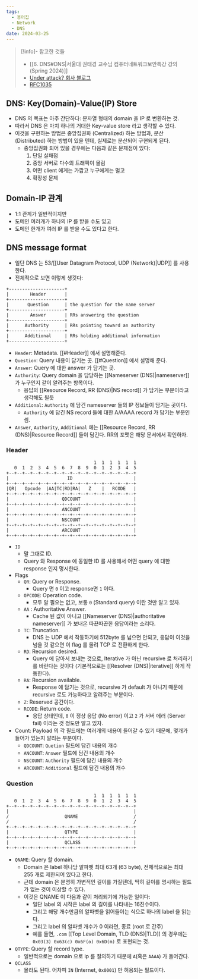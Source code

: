 ```yaml
---
tags:
  - 용어집
  - Network
  - DNS
date: 2024-03-25
---
```

> [!info]- 참고한 것들
> - [[6. DNS#DNS|서울대 권태경 교수님 컴퓨터네트워크보안특강 강의 (Spring 2024)]]
> - [Under attack? 회사 블로그](https://www.cloudflare.com/learning/dns/what-is-dns/)
> - [RFC1035](https://www.rfc-editor.org/rfc/rfc1035.txt)

## DNS: Key(Domain)-Value(IP) Store

- DNS 의 목표는 아주 간단하다: 문자열 형태의 domain 을 IP 로 변환하는 것.
- 따라서 DNS 은 마치 하나의 거대한 Key-value store 라고 생각할 수 있다.
- 이것을 구현하는 방법은 중앙집권화 (Centralized) 하는 방법과, 분산 (Distributed) 하는 방법이 있을 텐데, 실제로는 분산되어 구현되게 된다.
	- 중앙집권화 되어 있을 경우에는 다음과 같은 문제점이 있다:
		1. 단일 실패점
		2. 중앙 서버로 다수의 트래픽이 몰림
		3. 어떤 client 에게는 가깝고 누구에게는 멀고
		4. 확장성 문제

## Domain-IP 관계

- 1:1 관계가 일반적이지만
- 도메인 여러개가 하나의 IP 를 받을 수도 있고
- 도메인 한개가 여러 IP 를 받을 수도 있다고 한다.

## DNS message format

- 일단 DNS 는 53/[[User Datagram Protocol, UDP (Network)|UDP]] 를 사용한다.
- 전체적으로 보면 이렇게 생깃다:

```
+---------------------+
|        Header       |
+---------------------+
|       Question      | the question for the name server
+---------------------+
|        Answer       | RRs answering the question
+---------------------+
|      Authority      | RRs pointing toward an authority
+---------------------+
|      Additional     | RRs holding additional information
+---------------------+
```

- `Header`: Metadata. [[#Header]] 에서 설명해준다.
- `Question`: Query 내용이 담기는 곳. [[#Question]] 에서 설명해 준다.
- `Answer`: Query 에 대한 answer 가 담기는 곳.
- `Authority`: Query domain 을 담당하는 [[Nameserver (DNS)|nameserver]] 가 누구인지 같이 알려주는 항목이다.
	- 응답의 [[Resource Record, RR (DNS)|NS record]] 가 담기는 부분이라고 생각해도 될듯
- `Additional`: `Authority` 에 담긴 nameserver 들의 IP 정보들이 담기는 곳이다.
	- `Authority` 에 담긴 NS record 들에 대한 A/AAAA record 가 담기는 부분인 셈.
- `Answer`, `Authority`, `Additional` 에는 [[Resource Record, RR (DNS)|Resource Record]] 들이 담긴다. RR의 포맷은 해당 문서에서 확인하자.

### Header

```
                                 1  1  1  1  1  1
   0  1  2  3  4  5  6  7  8  9  0  1  2  3  4  5
+--+--+--+--+--+--+--+--+--+--+--+--+--+--+--+--+
|                      ID                       |
+--+--+--+--+--+--+--+--+--+--+--+--+--+--+--+--+
|QR|   Opcode  |AA|TC|RD|RA|   Z    |   RCODE   |
+--+--+--+--+--+--+--+--+--+--+--+--+--+--+--+--+
|                    QDCOUNT                    |
+--+--+--+--+--+--+--+--+--+--+--+--+--+--+--+--+
|                    ANCOUNT                    |
+--+--+--+--+--+--+--+--+--+--+--+--+--+--+--+--+
|                    NSCOUNT                    |
+--+--+--+--+--+--+--+--+--+--+--+--+--+--+--+--+
|                    ARCOUNT                    |
+--+--+--+--+--+--+--+--+--+--+--+--+--+--+--+--+
```

- `ID`
	- 말 그대로 ID.
	- Query 와 Response 에 동일한 ID 를 사용해서 어떤 query 에 대한 response 인지 명시한다.
- Flags
	- `QR`: Query or Response.
		- Query 면 `0` 이고 response면 `1` 이다.
	- `OPCODE`: Operation code.
		- 모두 알 필요는 없고, 보통 `0` (Standard query) 이란 것만 알고 있자.
	- `AA` : Authoritative Answer.
		- Cache 된 값이 아니고 [[Nameserver (DNS)|authoritative nameserver]] 가 보내온 따끈따끈한 응답이라는 소리다.
	- `TC`: Truncation.
		- DNS 는 UDP 에서 작동하기에 512byte 를 넘으면 안되고, 응답이 이것을 넘을 것 같으면 이 flag 를 올려 TCP 로 전환하게 한다.
	- `RD`: Recursion desired.
		- Query 에 담아서 보내는 것으로, Iterative 가 아닌 recursive 로 처리하기를 바란다는 것이다 (기본적으로는 [[Resolver (DNS)|iterative]] 하게 작동한다).
	- `RA`: Recursion available.
		- Response 에 담기는 것으로, recursive 가 default 가 아니기 때문에 recursive 로도 가능하다고 알려주는 부분이다.
	- `Z`: Reserved 공간이다.
	- `RCODE`: Return code.
		- 응답 상태인데, `0` 이 정상 응답 (No error) 이고 `2` 가 서버 에러 (Server fail) 이라는 것 정도만 알고 있자.
- Count: Payload 의 각 필드에는 여러개의 내용이 들어갈 수 있기 때문에, 몇개가 들어가 있는지 알리는 부분이다.
	- `QDCOUNT`: `Quetion` 필드에 담긴 내용의 개수
	- `ANCOUNT`: `Answer` 필드에 담긴 내용의 개수
	- `NSCOUNT`: `Authority` 필드에 담긴 내용의 개수
	- `ARCOUNT`: `Additional` 필드에 담긴 내용의 개수

### Question

```
                                 1  1  1  1  1  1
   0  1  2  3  4  5  6  7  8  9  0  1  2  3  4  5
+--+--+--+--+--+--+--+--+--+--+--+--+--+--+--+--+
|                                               |
/                     QNAME                     /
/                                               /
+--+--+--+--+--+--+--+--+--+--+--+--+--+--+--+--+
|                     QTYPE                     |
+--+--+--+--+--+--+--+--+--+--+--+--+--+--+--+--+
|                     QCLASS                    |
+--+--+--+--+--+--+--+--+--+--+--+--+--+--+--+--+
```

- `QNAME`: Query 할 domain.
	- Domain 은 label 하나당 알파벳 최대 63개 (63 byte), 전체적으로는 최대 255 개로 제한되어 있다고 한다.
	- 근데 domain 은 분명히 가변적인 길이를 가질텐데, 딱히 길이를 명시하는 필드가 없는 것이 이상할 수 있다.
	- 이것은 QNAME 이 다음과 같이 처리되기에 가능한 일이다:
		- 일단 label 의 시작은 label 의 길이를 나타내는 16진수이다.
		- 그리고 해당 개수만큼의 알파벳을 읽어들이는 식으로 하나의 label 을 읽는다.
		- 그리고 label 의 알파벳 개수가 0 이라면, 종료 (root 로 간주)
		- 예를 들면, `.com` [[Top Level Domain, TLD (DNS)|TLD]] 의 경우에는 `0x03(3) 0x63(c) 0x6F(o) 0x6D(m)` 로 표현되는 것.
- `QTYPE`: Query 할 record type.
	- 일반적으로는 domain 으로 ip 를 질의하기 때문에 `A`(혹은 `AAAA`) 가 들어간다.
- `QCLASS`
	- 몰라도 된다. 어차피 `IN` (Internet, `0x0001`) 만 허용되는 필드이다.